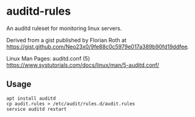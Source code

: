 # auditd-rules

An auditd ruleset for monitoring linux servers.

Derived from a gist published by Florian Roth at https://gist.github.com/Neo23x0/9fe88c0c5979e017a389b90fd19ddfee.

Linux Man Pages: auditd.conf (5)  https://www.systutorials.com/docs/linux/man/5-auditd.conf/

## Usage
```
apt install auditd
cp audit.rules > /etc/audit/rules.d/audit.rules
service auditd restart
```
